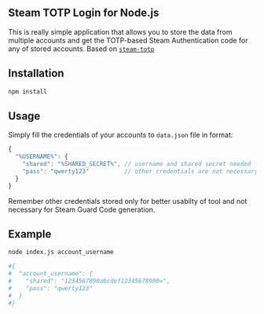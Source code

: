 ## Steam TOTP Login for Node.js 

This is really simple application that allows you to store the data from multiple accounts and
get the TOTP-based Steam Authentication code for any of stored accounts.
Based on [`steam-totp`](https://www.npmjs.com/package/steam-totp)

## Installation
```bash
npm install
```

## Usage

Simply fill the credentials of your accounts to `data.json` file in format:
```javascript
{
  "%USERNAME%": {
    "shared": "%SHARED_SECRET%", // username and shared secret needed for Steam Guard
    "pass": "qwerty123"          // other credentials are not necessary but will be displayed
  }
}
```

Remember other credentials stored only for better usabilty of tool and not necessary for Steam Guard Code generation.

## Example
```bash
node index.js account_username

#{
#  "account_username": {
#    "shared": "1234567890abcdef12345678900=",
#    "pass": "qwerty123"
#  }
#}
```

